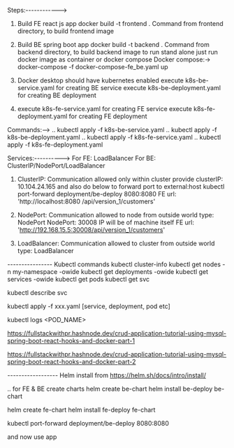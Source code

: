

Steps:------------> 
1) Build FE react js app
   docker build -t frontend . 
   Command from frontend directory, to build frontend image
2) Build BE spring boot app
   docker build -t backend .
   Command from backend directory, to build backend image
   to run stand alone just run docker image as container or docker compose
   Docker compose:->
    docker-compose -f docker-compose-fe_be.yaml up

3) Docker desktop should have kubernetes enabled
   execute k8s-be-service.yaml for creating BE service
   execute k8s-be-deployment.yaml for creating BE deployment
   
4) execute k8s-fe-service.yaml for creating FE service
   execute k8s-fe-deployment.yaml for creating FE deployment
   

Commands:-->
.. kubectl apply -f k8s-be-service.yaml
.. kubectl apply -f k8s-be-deployment.yaml
.. kubectl apply -f k8s-fe-service.yaml
.. kubectl apply -f k8s-fe-deployment.yaml


Services:----------> For FE: LoadBalancer For BE: ClusterIP/NodePort/LoadBalancer
1) ClusterIP: Communication allowed only within cluster
   provide clusterIP: 10.104.24.165 
   and also do below to forward port to external:host
   kubectl port-forward deployment/be-deploy 8080:8080
   FE url: 'http://localhost:8080 /api/version_1/customers'

2) NodePort: Communication allowed to node from outside world
   type: NodePort
   NodePort: 30008
   IP will be of machine itself
   FE url: 'http://192.168.15.5:30008/api/version_1/customers'
   
3) LoadBalancer: Communication allowed to cluster from outside world
   type: LoadBalancer
   

---------------- Kubectl commands
kubectl cluster-info
kubectl get nodes -n my-namespace -owide
kubectl get deployments -owide
kubectl get services -owide
kubectl get pods
kubectl get svc <NAME>

kubectl describe svc <NAME>

kubectl apply -f xxx.yaml [service, deployment, pod etc]

kubectl logs <POD_NAME>

https://fullstackwithpr.hashnode.dev/crud-application-tutorial-using-mysql-spring-boot-react-hooks-and-docker-part-1


https://fullstackwithpr.hashnode.dev/crud-application-tutorial-using-mysql-spring-boot-react-hooks-and-docker-part-2


------------------ Helm
install from https://helm.sh/docs/intro/install/

.. for FE & BE create charts
helm create be-chart
helm install be-deploy be-chart

helm create fe-chart
helm install fe-deploy fe-chart

kubectl port-forward deployment/be-deploy 8080:8080

and now use app

